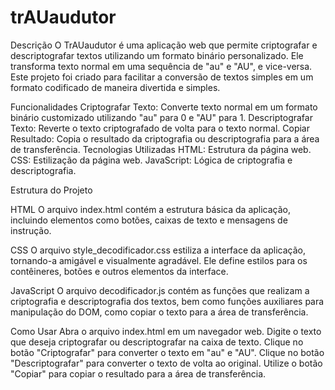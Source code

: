 # trAUaudutor

Descrição
O TrAUaudutor é uma aplicação web que permite criptografar e descriptografar textos utilizando um formato binário personalizado. Ele transforma texto normal em uma sequência de "au" e "AU", e vice-versa. Este projeto foi criado para facilitar a conversão de textos simples em um formato codificado de maneira divertida e simples.

Funcionalidades
Criptografar Texto: Converte texto normal em um formato binário customizado utilizando "au" para 0 e "AU" para 1.
Descriptografar Texto: Reverte o texto criptografado de volta para o texto normal.
Copiar Resultado: Copia o resultado da criptografia ou descriptografia para a área de transferência.
Tecnologias Utilizadas
HTML: Estrutura da página web.
CSS: Estilização da página web.
JavaScript: Lógica de criptografia e descriptografia.

Estrutura do Projeto

HTML
O arquivo index.html contém a estrutura básica da aplicação, incluindo elementos como botões, caixas de texto e mensagens de instrução.

CSS
O arquivo style_decodificador.css estiliza a interface da aplicação, tornando-a amigável e visualmente agradável. Ele define estilos para os contêineres, botões e outros elementos da interface.

JavaScript
O arquivo decodificador.js contém as funções que realizam a criptografia e descriptografia dos textos, bem como funções auxiliares para manipulação do DOM, como copiar o texto para a área de transferência.

Como Usar
Abra o arquivo index.html em um navegador web.
Digite o texto que deseja criptografar ou descriptografar na caixa de texto.
Clique no botão "Criptografar" para converter o texto em "au" e "AU".
Clique no botão "Descriptografar" para converter o texto de volta ao original.
Utilize o botão "Copiar" para copiar o resultado para a área de transferência.
